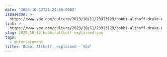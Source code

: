 ```yaml
---
date: '2023-10-12T21:24:55.000Z'
isBasedOn: >-
  https://www.vox.com/culture/2023/10/11/23913129/bobbi-althoff-drake-offset-interviews-explained
link: >-
  https://www.vox.com/culture/2023/10/11/23913129/bobbi-althoff-drake-offset-interviews-explained
slug: 2023-10-12-bobbi-althoff-explained-vox
tags:
  - entertainment
title: 'Bobbi Althoff, explained - Vox'
---
```


